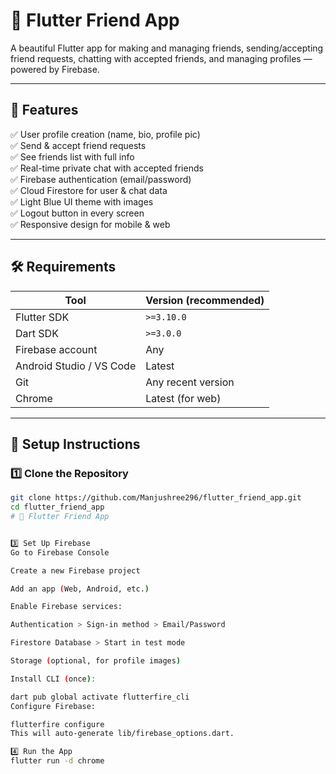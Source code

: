 # 👥 Flutter Friend App

A beautiful Flutter app for making and managing friends, sending/accepting friend requests, chatting with accepted friends, and managing profiles — powered by Firebase.

---

## 📸 Features

✅ User profile creation (name, bio, profile pic)  
✅ Send & accept friend requests  
✅ See friends list with full info  
✅ Real-time private chat with accepted friends  
✅ Firebase authentication (email/password)  
✅ Cloud Firestore for user & chat data  
✅ Light Blue UI theme with images  
✅ Logout button in every screen  
✅ Responsive design for mobile & web

---

## 🛠️ Requirements

| Tool                     | Version (recommended) |
|--------------------------|------------------------|
| Flutter SDK              | `>=3.10.0`             |
| Dart SDK                 | `>=3.0.0`              |
| Firebase account         | Any                    |
| Android Studio / VS Code | Latest                 |
| Git                      | Any recent version     |
| Chrome                   | Latest (for web)       |

---

## 🚀 Setup Instructions

### 1️⃣ Clone the Repository

```bash
git clone https://github.com/Manjushree296/flutter_friend_app.git
cd flutter_friend_app
# 👥 Flutter Friend App


3️⃣ Set Up Firebase
Go to Firebase Console

Create a new Firebase project

Add an app (Web, Android, etc.)

Enable Firebase services:

Authentication > Sign-in method > Email/Password

Firestore Database > Start in test mode

Storage (optional, for profile images)

Install CLI (once):

dart pub global activate flutterfire_cli
Configure Firebase:

flutterfire configure
This will auto-generate lib/firebase_options.dart.

4️⃣ Run the App
flutter run -d chrome 
